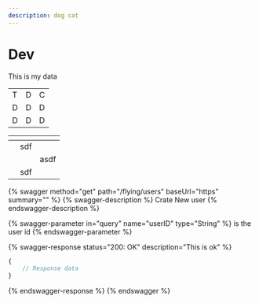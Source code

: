 ```yaml
---
description: dog cat
---
```


# Dev

This is my data

|   |   |   |
| - | - | - |
| T | D | C |
| D | D | D |
| D | D | D |

<table data-view="cards"><thead><tr><th></th><th></th><th></th></tr></thead><tbody><tr><td></td><td>sdf</td><td></td></tr><tr><td></td><td></td><td>asdf</td></tr><tr><td></td><td>sdf</td><td></td></tr></tbody></table>

{% swagger method="get" path="/flying/users" baseUrl="https" summary="" %}
{% swagger-description %}
Crate New user
{% endswagger-description %}

{% swagger-parameter in="query" name="userID" type="String" %}
is the user id
{% endswagger-parameter %}

{% swagger-response status="200: OK" description="This is ok" %}
```javascript
{
    // Response data
}
```
{% endswagger-response %}
{% endswagger %}
